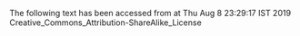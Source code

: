 The following text has been accessed from at Thu Aug 8 23:29:17 IST 2019
Creative_Commons_Attribution-ShareAlike_License
